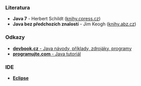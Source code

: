 ### Literatura
* **Java 7** - Herbert Schildt ([knihy.cpress.cz](http://knihy.cpress.cz/java-7.html "http://knihy.cpress.cz/java-7.html"))
* **Java bez předchozích znalostí** - Jim Keogh ([knihy.abz.cz](http://knihy.abz.cz/prodej/java-bez-predchozich-znalosti-pruvodce-pro-samouky "http://knihy.abz.cz/prodej/java-bez-predchozich-znalosti-pruvodce-pro-samouky"))

### Odkazy
* [**devbook.cz** - Java návody, příklady, zdrojáky, programy](http://www.devbook.cz/java-programy-zdrojaky-priklady-navody "http://www.devbook.cz/java-programy-zdrojaky-priklady-navody")
* [**programujte.com** - Java tutoriál](http://www.devbook.cz/java-programy-zdrojaky-priklady-navody "http://www.devbook.cz/java-programy-zdrojaky-priklady-navody")

### IDE
* [**Eclipse**](https://www.eclipse.org "https://www.eclipse.org")